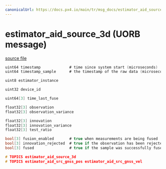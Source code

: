 ```yaml
---
canonicalUrl: https://docs.px4.io/main/tr/msg_docs/estimator_aid_source_3d
---
```


# estimator_aid_source_3d (UORB message)



[source file](https://github.com/PX4/PX4-Autopilot/blob/release/1.13/msg/estimator_aid_source_3d.msg)

```c
uint64 timestamp             # time since system start (microseconds)
uint64 timestamp_sample      # the timestamp of the raw data (microseconds)

uint8 estimator_instance

uint32 device_id

uint64[3] time_last_fuse

float32[3] observation
float32[3] observation_variance

float32[3] innovation
float32[3] innovation_variance
float32[3] test_ratio

bool[3] fusion_enabled       # true when measurements are being fused
bool[3] innovation_rejected  # true if the observation has been rejected
bool[3] fused                # true if the sample was successfully fused

# TOPICS estimator_aid_source_3d
# TOPICS estimator_aid_src_gnss_pos estimator_aid_src_gnss_vel

```
